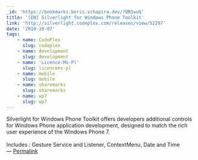 ```yaml
---
_id: 'https://bookmarks.boris.schapira.dev/?ON1wuQ'
title: '[EN] Silverlight for Windows Phone Toolkit'
link: 'http://silverlight.codeplex.com/releases/view/52297'
date: '2010-10-07'
tags:
    - name: CodePlex
      slug: codeplex
    - name: development
      slug: development
    - name: 'Licence:Ms-Pl'
      slug: licencems-pl
    - name: mobile
      slug: mobile
    - name: sharemarks
      slug: sharemarks
    - name: wp7
      slug: wp7
---
```


Silverlight for Windows Phone Toolkit offers developers additional controls for
Windows Phone application development, designed to match the rich user
experience of the Windows Phone 7.<br /> <br /> Includes : Gesture Service and
Listener, ContextMenu, Date and Time <br>&#8212;
<a href="https://bookmarks.boris.schapira.dev/?ON1wuQ" title="Permalink">Permalink</a>
